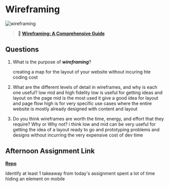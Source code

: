 # Wireframing

![wireframing](https://bcw.blob.core.windows.net/public/img/courses/2293087935019893)

> **📖 [Wireframing: A Comprehensive Guide](https://codeworksacademy.com/fs-student-guide/resources/wk1/06-Wireframing)**

## Questions

1. What is the purpose of ***wireframing***? 
    
    creating a map for the layout of your website without incuring hte coding cost

2. What are the different levels of detail in wireframes, and why is each one useful?
    low mid and high fidelity 
    low is useful for getting ideas and layout on the page
    mid is the most used it give a good idea for layout and page flow
    high is for very specific use cases where the entire website is mostly already designed with content and layout

3. Do you think wireframes are worth the time, energy, and effort that they require? Why or Why not?
    i think low and mid can be very useful for getting the idea of a layout ready to go and prototyping problems and designs without incurring the very expensive cost of dev time
## Afternoon Assignment Link

**[Repo](https://github.com/Joshua-Jensen/partner_clone_website)**

Identify at least 1 takeaway from today's assignment
spent a lot of time hiding an element on mobile
